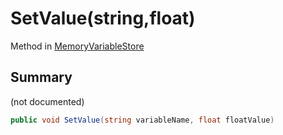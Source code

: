 # SetValue(string,float)

Method in [MemoryVariableStore](/api/csharp/yarn.memoryvariablestore.md)

## Summary

(not documented)

```csharp
public void SetValue(string variableName, float floatValue)
```

